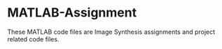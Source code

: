 # MATLAB-Assignment

These MATLAB code files are Image Synthesis assignments and project related code files.
